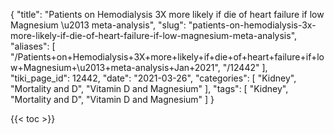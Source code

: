 {
    "title": "Patients on Hemodialysis 3X more likely if die of heart failure if low Magnesium \u2013 meta-analysis",
    "slug": "patients-on-hemodialysis-3x-more-likely-if-die-of-heart-failure-if-low-magnesium-meta-analysis",
    "aliases": [
        "/Patients+on+Hemodialysis+3X+more+likely+if+die+of+heart+failure+if+low+Magnesium+\u2013+meta-analysis+Jan+2021",
        "/12442"
    ],
    "tiki_page_id": 12442,
    "date": "2021-03-26",
    "categories": [
        "Kidney",
        "Mortality and D",
        "Vitamin D and Magnesium"
    ],
    "tags": [
        "Kidney",
        "Mortality and D",
        "Vitamin D and Magnesium"
    ]
}


{{< toc >}}